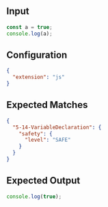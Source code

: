 
## Input
```javascript input
const a = true;
console.log(a);
```

## Configuration
```json configuration
{
  "extension": "js"
}
```

## Expected Matches
```json expected matches
{
  "5-14-VariableDeclaration": {
    "safety": {
      "level": "SAFE"
    }
  }
}
```

## Expected Output
```javascript expected output
console.log(true);
```
